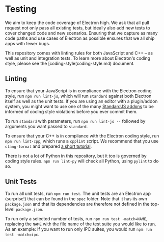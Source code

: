 # Testing

We aim to keep the code coverage of Electron high. We ask that all pull
request not only pass all existing tests, but ideally also add new tests
to cover changed code and new scenarios. Ensuring that we capture as
many code paths and use cases of Electron as possible ensures that we
all ship apps with fewer bugs.

This repository comes with linting rules for both JavaScript and C++ –
as well as unit and integration tests. To learn more about Electron's
coding style, please see the [coding-style(coding-style.md) document.

## Linting
To ensure that your JavaScript is in compliance with the Electron coding
style, run `npm run lint-js`, which will run `standard` against both
Electron itself as well as the unit tests. If you are using an editor
with a plugin/addon system, you might want to use one of the many
[StandardJS addons][standard-addons] to be informed of coding style
violations before you ever commit them.

To run `standard` with parameters, run `npm run lint-js --` followed by
arguments you want passed to `standard`.

To ensure that your C++ is in compliance with the Electron coding style,
run `npm run lint-cpp`, which runs a `cpplint` script. We recommend that
you use `clang-format` and prepared [a short tutorial](clang-format.md).

There is not a lot of Python in this repository, but it too is governed
by coding style rules. `npm run lint-py` will check all Python, using
`pylint` to do so.

## Unit Tests

To run all unit tests, run `npm run test`. The unit tests are an Electron
app (surprise!) that can be found in the `spec` folder. Note that it has
its own `package.json` and that its dependencies are therefore not defined
in the top-level `package.json`.

To run only a selected number of tests, run `npm run test -match=NAME`,
replacing the `NAME` with the file name of the test suite you would like
to run. As an example: If you want to run only IPC suites, you would run
`npm run test -match=ipc`.

[standard-addons]: https://standardjs.com/#are-there-text-editor-plugins
